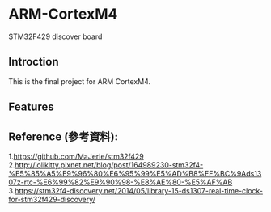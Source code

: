 # ARM-CortexM4
STM32F429 discover board 

## Introction
This is the final project for ARM CortexM4. 
  
## Features


## Reference (參考資料): 
1.https://github.com/MaJerle/stm32f429
2.http://lolikitty.pixnet.net/blog/post/164989230-stm32f4-%E5%85%A5%E9%96%80%E6%95%99%E5%AD%B8%EF%BC%9Ads1307z-rtc-%E6%99%82%E9%90%98-%E8%AE%80-%E5%AF%AB
3.https://stm32f4-discovery.net/2014/05/library-15-ds1307-real-time-clock-for-stm32f429-discovery/


